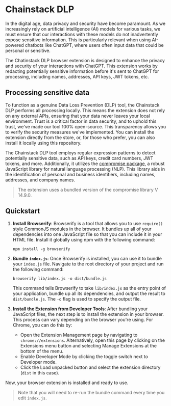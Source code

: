 # Chainstack DLP

In the digital age, data privacy and security have become paramount. As we increasingly rely on artificial intelligence (AI) models for various tasks, we must ensure that our interactions with these models do not inadvertently expose sensitive information. This is particularly relevant when using AI-powered chatbots like ChatGPT, where users often input data that could be personal or sensitive.

The Chatinstack DLP browser extension is designed to enhance the privacy and security of your interactions with ChatGPT. This extension works by redacting potentially sensitive information before it's sent to ChatGPT for processing, including names, addresses, API keys, JWT tokens, etc.

## Processing sensitive data

To function as a genuine Data Loss Prevention (DLP) tool, the Chainstack DLP performs all processing locally. This means the extension does not rely on any external APIs, ensuring that your data never leaves your local environment. Trust is a critical factor in data security, and to uphold this trust, we've made our tool 100% open-source. This transparency allows you to verify the security measures we've implemented. You can install the extension directly from the store, or, for those who prefer, you can also install it locally using this repository.

The Chainstack DLP tool employs regular expression patterns to detect potentially sensitive data, such as API keys, credit card numbers, JWT tokens, and more. Additionally, it utilizes the [compromise package](https://github.com/spencermountain/compromise), a robust JavaScript library for natural language processing (NLP). This library aids in the identification of personal and business identifiers, including names, addresses, and company names.

> The extension uses a bundled version of the compromise library V 14.9.0.

## Quickstart

1. **Install Browserify**: Browserify is a tool that allows you to use `require()` style CommonJS modules in the browser. It bundles up all of your dependencies into one JavaScript file so that you can include it in your HTML file. Install it globally using npm with the following command:

   ```
   npm install -g browserify
   ```

2. **Bundle `index.js`**: Once Browserify is installed, you can use it to bundle your `index.js` file. Navigate to the root directory of your project and run the following command:

   ```
   browserify lib/index.js -o dist/bundle.js
   ```

   This command tells Browserify to take `lib/index.js` as the entry point of your application, bundle up all its dependencies, and output the result to `dist/bundle.js`. The `-o` flag is used to specify the output file.

3. **Install the Extension from Developer Tools**: After bundling your JavaScript files, the next step is to install the extension in your browser. This process can vary depending on the browser you're using. For Chrome, you can do this by:

   - Open the Extension Management page by navigating to `chrome://extensions`. Alternatively, open this page by clicking on the Extensions menu button and selecting Manage Extensions at the bottom of the menu.
   - Enable Developer Mode by clicking the toggle switch next to Developer mode.
   - Click the Load unpacked button and select the extension directory (`dist` in this case).

Now, your browser extension is installed and ready to use.

> Note that you will need to re-run the bundle command every time you edit `index.js`.

